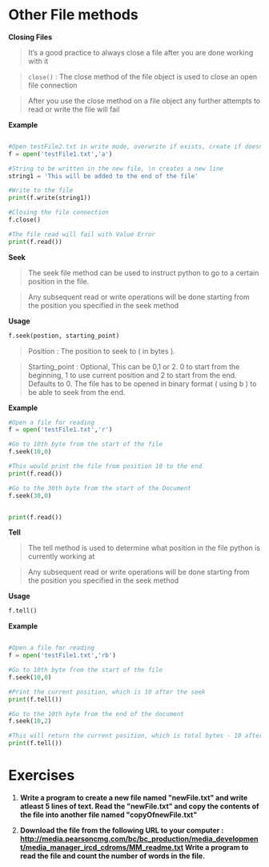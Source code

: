 
# Other File methods

**Closing Files**

> It’s a good practice to always close a file after you are done working with it

> ```close()``` : The close method of the file object is used to close an open file connection

> After you use the close method on a file object any further attempts to read or write the file will fail

**Example**

```python

#Open testFile2.txt in write mode, overwrite if exists, create if doesnt exist
f = open('testFile1.txt','a')

#String to be written in the new file, \n creates a new line
string1 = 'This will be added to the end of the file'

#Write to the file
print(f.write(string1))

#Closing the file connection
f.close()

#The file read will fail with Value Error
print(f.read())

```


**Seek**

> The seek file method can be used to instruct python to go to a certain position in the file.

> Any subsequent read or write operations will be done starting from the position you specified in the seek method


**Usage**

```python
f.seek(postion, starting_point)

```

> Position : The position to seek to ( in bytes ).

> Starting_point : Optional, This can be 0,1 or 2. 0 to start from the beginning, 1 to use current position and 2 to start from the end. Defaults to 0. The file has to be opened in binary format ( using b ) to be able to seek from the end.



**Example**

```python
#Open a file for reading
f = open('testFile1.txt','r')

#Go to 10th byte from the start of the file
f.seek(10,0)

#This would print the file from position 10 to the end
print(f.read())

#Go to the 30th byte from the start of the Document
f.seek(30,0)


print(f.read())

```




**Tell**

> The tell method is used to determine what position in the file python is currently working at

> Any subsequent read or write operations will be done starting from the position you specified in the seek method


**Usage**
```python
f.tell()

```

**Example**

```python

#Open a file for reading
f = open('testFile1.txt','rb')

#Go to 10th byte from the start of the file
f.seek(10,0)

#Print the current position, which is 10 after the seek
print(f.tell())

#Go to the 10th byte from the end of the document
f.seek(10,2)

#This will return the current position, which is total bytes - 10 after the previous seek
print(f.tell())

```


# Exercises

1. **Write a program to create a new file named "newFile.txt" and write atleast 5 lines of text.
Read the "newFile.txt" and copy the contents of the file into another file named "copyOfnewFile.txt"**



2. **Download the file from the following URL to your computer : http://media.pearsoncmg.com/bc/bc_production/media_development/media_manager_ircd_cdroms/MM_readme.txt
Write a program to read the file and count the number of words in the file.**
